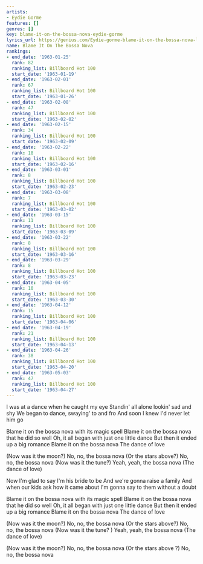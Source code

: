 ```yaml
---
artists:
- Eydie Gorme
features: []
genres: []
key: blame-it-on-the-bossa-nova-eydie-gorme
lyrics_url: https://genius.com/Eydie-gorme-blame-it-on-the-bossa-nova-lyrics
name: Blame It On The Bossa Nova
rankings:
- end_date: '1963-01-25'
  rank: 82
  ranking_list: Billboard Hot 100
  start_date: '1963-01-19'
- end_date: '1963-02-01'
  rank: 67
  ranking_list: Billboard Hot 100
  start_date: '1963-01-26'
- end_date: '1963-02-08'
  rank: 47
  ranking_list: Billboard Hot 100
  start_date: '1963-02-02'
- end_date: '1963-02-15'
  rank: 34
  ranking_list: Billboard Hot 100
  start_date: '1963-02-09'
- end_date: '1963-02-22'
  rank: 18
  ranking_list: Billboard Hot 100
  start_date: '1963-02-16'
- end_date: '1963-03-01'
  rank: 8
  ranking_list: Billboard Hot 100
  start_date: '1963-02-23'
- end_date: '1963-03-08'
  rank: 7
  ranking_list: Billboard Hot 100
  start_date: '1963-03-02'
- end_date: '1963-03-15'
  rank: 11
  ranking_list: Billboard Hot 100
  start_date: '1963-03-09'
- end_date: '1963-03-22'
  rank: 8
  ranking_list: Billboard Hot 100
  start_date: '1963-03-16'
- end_date: '1963-03-29'
  rank: 8
  ranking_list: Billboard Hot 100
  start_date: '1963-03-23'
- end_date: '1963-04-05'
  rank: 10
  ranking_list: Billboard Hot 100
  start_date: '1963-03-30'
- end_date: '1963-04-12'
  rank: 15
  ranking_list: Billboard Hot 100
  start_date: '1963-04-06'
- end_date: '1963-04-19'
  rank: 21
  ranking_list: Billboard Hot 100
  start_date: '1963-04-13'
- end_date: '1963-04-26'
  rank: 38
  ranking_list: Billboard Hot 100
  start_date: '1963-04-20'
- end_date: '1963-05-03'
  rank: 47
  ranking_list: Billboard Hot 100
  start_date: '1963-04-27'
---
```

I was at a dance when he caught my eye
Standin' all alone lookin' sad and shy
We began to dance, swaying' to and fro
And soon I knew I'd never let him go

Blame it on the bossa nova with its magic spell
Blame it on the bossa nova that he did so well
Oh, it all began with just one little dance
But then it ended up a big romance
Blame it on the bossa nova
The dance of love

(Now was it the moon?)
No, no, the bossa nova
(Or the stars above?)
No, no, the bossa nova
(Now was it the tune?)
Yeah, yeah, the bossa nova
(The dance of love)

Now I'm glad to say I'm his bride to be
And we're gonna raise a family
And when our kids ask how it came about
I'm gonna say to them without a doubt

Blame it on the bossa nova with its magic spell
Blame it on the bossa nova that he did so well
Oh, it all began with just one little dance
But then it ended up a big romance
Blame it on the bossa nova
The dance of love

(Now was it the moon?)
No, no, the bossa nova
(Or the stars above?)
No, no, the bossa nova
(Now was it the tune? )
Yeah, yeah, the bossa nova
(The dance of love)

(Now was it the moon?)
No, no, the bossa nova
(Or the stars above ?)
No, no, the bossa nova

